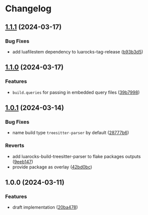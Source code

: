 # Changelog

## [1.1.1](https://github.com/nvim-neorocks/luarocks-build-treesitter-parser/compare/v1.1.0...v1.1.1) (2024-03-17)


### Bug Fixes

* add luafilestem dependency to luarocks-tag-release ([b93b3d5](https://github.com/nvim-neorocks/luarocks-build-treesitter-parser/commit/b93b3d51f2acefe6f12853c4c321df6f93a6699b))

## [1.1.0](https://github.com/nvim-neorocks/luarocks-build-treesitter-parser/compare/v1.0.1...v1.1.0) (2024-03-17)


### Features

* `build.queries` for passing in embedded query files ([39b7998](https://github.com/nvim-neorocks/luarocks-build-treesitter-parser/commit/39b7998d51c2bc9356a21bd078ded16ac330483c))

## [1.0.1](https://github.com/nvim-neorocks/luarocks-build-treesitter-parser/compare/v1.0.0...v1.0.1) (2024-03-14)


### Bug Fixes

* name build type `treesitter-parser` by default ([28777b6](https://github.com/nvim-neorocks/luarocks-build-treesitter-parser/commit/28777b60c1eb7782b6b2869037778abd81c27d9d))


### Reverts

* add luarocks-build-treesitter-parser to flake packages outputs ([9eeb147](https://github.com/nvim-neorocks/luarocks-build-treesitter-parser/commit/9eeb147303089a42e1d9174f3ecfe7d39dffcbf0))
* provide package as overlay ([42bd0bc](https://github.com/nvim-neorocks/luarocks-build-treesitter-parser/commit/42bd0bcd904452755294745312dcdf95650e79f3))

## 1.0.0 (2024-03-11)


### Features

* draft implementation ([20ba478](https://github.com/nvim-neorocks/luarocks-build-treesitter-parser/commit/20ba47851715e679079296e211a816b30ec0de89))
